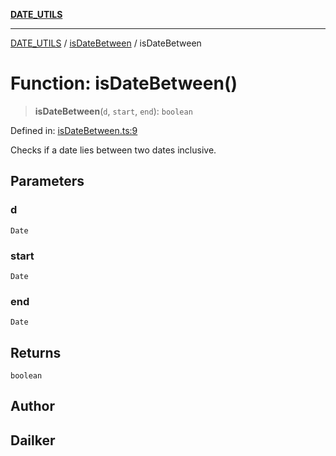 [**DATE_UTILS**](../../README.md)

***

[DATE_UTILS](../../README.md) / [isDateBetween](../README.md) / isDateBetween

# Function: isDateBetween()

> **isDateBetween**(`d`, `start`, `end`): `boolean`

Defined in: [isDateBetween.ts:9](https://github.com/dailker/everyutil/blob/483b8bac7542bbca68c14daba34579f97fabc512/src/date/isDateBetween.ts#L9)

Checks if a date lies between two dates inclusive.

## Parameters

### d

`Date`

### start

`Date`

### end

`Date`

## Returns

`boolean`

## Author

## Dailker
